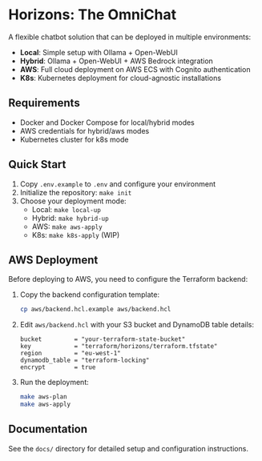# Horizons: The OmniChat

A flexible chatbot solution that can be deployed in multiple environments:

- **Local**: Simple setup with Ollama + Open-WebUI
- **Hybrid**: Ollama + Open-WebUI + AWS Bedrock integration
- **AWS**: Full cloud deployment on AWS ECS with Cognito authentication
- **K8s**: Kubernetes deployment for cloud-agnostic installations

## Requirements
- Docker and Docker Compose for local/hybrid modes
- AWS credentials for hybrid/aws modes
- Kubernetes cluster for k8s mode

## Quick Start
1. Copy `.env.example` to `.env` and configure your environment
2. Initialize the repository: `make init`
3. Choose your deployment mode:
   - Local: `make local-up`
   - Hybrid: `make hybrid-up`
   - AWS: `make aws-apply`
   - K8s: `make k8s-apply` (WIP)

## AWS Deployment

Before deploying to AWS, you need to configure the Terraform backend:

1. Copy the backend configuration template:
   ```bash
   cp aws/backend.hcl.example aws/backend.hcl
   ```

2. Edit `aws/backend.hcl` with your S3 bucket and DynamoDB table details:
   ```hcl
   bucket         = "your-terraform-state-bucket"
   key            = "terraform/horizons/terraform.tfstate"
   region         = "eu-west-1"
   dynamodb_table = "terraform-locking"
   encrypt        = true
   ```

3. Run the deployment:
   ```bash
   make aws-plan
   make aws-apply
   ```

## Documentation
See the `docs/` directory for detailed setup and configuration instructions.
